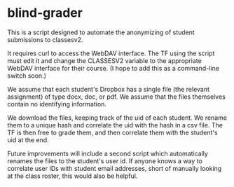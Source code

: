 # blind-grader

This is a script designed to automate the anonymizing of student
submissions to classesv2.

It requires curl to access the WebDAV interface. The TF using the
script must edit it and change the CLASSESV2 variable to the
appropriate WebDAV interface for their course. (I hope to add this as
a command-line switch soon.)

We assume that each student's Dropbox has a single file (the relevant
assignment) of type docx, doc, or pdf. We assume that the files
themselves contain no identifying information.

We download the files, keeping track of the uid of each student. We
rename them to a unique hash and correlate the uid with the hash in a
csv file. The TF is then free to grade them, and then correlate them
with the student's uid at the end.

Future improvements will include a second script which automatically
renames the files to the student's user id. If anyone knows a way to
correlate user IDs with student email addresses, short of manually
looking at the class roster, this would also be helpful.